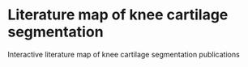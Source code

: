 # Literature map of knee cartilage segmentation

Interactive literature map of knee cartilage segmentation publications
 
